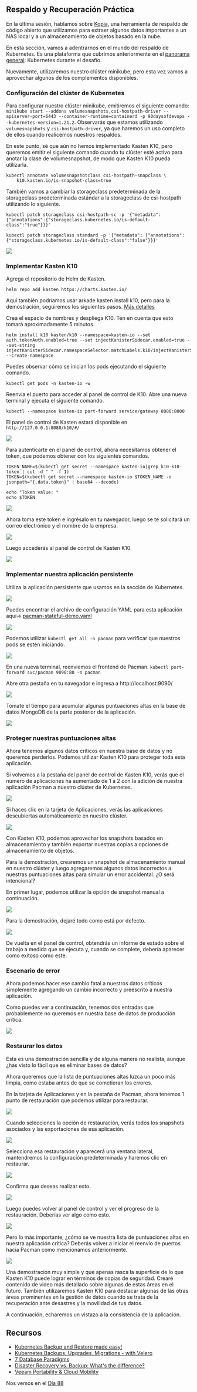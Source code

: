## Respaldo y Recuperación Práctica

En la última sesión, hablamos sobre [Kopia](https://kopia.io/), una herramienta de respaldo de código abierto que utilizamos para extraer algunos datos importantes a un NAS local y a un almacenamiento de objetos basado en la nube.

En esta sección, vamos a adentrarnos en el mundo del respaldo de Kubernetes. Es una plataforma que cubrimos anteriormente en el [panorama general](Days/day49.md): Kubernetes durante el desafío.

Nuevamente, utilizaremos nuestro clúster minikube, pero esta vez vamos a aprovechar algunos de los complementos disponibles.

### Configuración del clúster de Kubernetes

Para configurar nuestro clúster minikube, emitiremos el siguiente comando: `minikube start --addons volumesnapshots,csi-hostpath-driver --apiserver-port=6443 --container-runtime=containerd -p 90daysofdevops --kubernetes-version=1.21.2`. Observarás que estamos utilizando `volumesnapshots` y `csi-hostpath-driver`, ya que haremos un uso completo de ellos cuando realicemos nuestros respaldos.

En este punto, sé que aún no hemos implementado Kasten K10, pero queremos emitir el siguiente comando cuando tu clúster esté activo para anotar la clase de volumesnapshot, de modo que Kasten K10 pueda utilizarla.

```Shell
kubectl annotate volumesnapshotclass csi-hostpath-snapclass \
    k10.kasten.io/is-snapshot-class=true
```

También vamos a cambiar la storageclass predeterminada de la storageclass predeterminada estándar a la storageclass de csi-hostpath utilizando lo siguiente.

```Shell
kubectl patch storageclass csi-hostpath-sc -p '{"metadata": {"annotations":{"storageclass.kubernetes.io/is-default-class":"true"}}}'

kubectl patch storageclass standard -p '{"metadata": {"annotations":{"storageclass.kubernetes.io/is-default-class":"false"}}}'
```

![](Images/Day87_Data1.png)


### Implementar Kasten K10

Agrega el repositorio de Helm de Kasten.
```shell
helm repo add kasten https://charts.kasten.io/
```

Aquí también podríamos usar arkade kasten install k10, pero para la demostración, seguiremos los siguientes pasos. [Más detalles](https://blog.kasten.io/kasten-k10-goes-to-the-arkade)

Crea el espacio de nombres y despliega K10. Ten en cuenta que esto tomará aproximadamente 5 minutos.

```shell
helm install k10 kasten/k10 --namespace=kasten-io --set auth.tokenAuth.enabled=true --set injectKanisterSidecar.enabled=true --set-string injectKanisterSidecar.namespaceSelector.matchLabels.k10/injectKanisterSidecar=true --create-namespace
```

Puedes observar cómo se inician los pods ejecutando el siguiente comando.
```shell
kubectl get pods -n kasten-io -w
```

Reenvía el puerto para acceder al panel de control de K10. Abre una nueva terminal y ejecuta el siguiente comando.
```shell
kubectl --namespace kasten-io port-forward service/gateway 8080:8000
```

El panel de control de Kasten estará disponible en `http://127.0.0.1:8080/k10/#/`

![](Images/Day87_Data4.png)

Para autenticarte en el panel de control, ahora necesitamos obtener el token, que podemos obtener con los siguientes comandos.

```Shell
TOKEN_NAME=$(kubectl get secret --namespace kasten-io|grep k10-k10-token | cut -d " " -f 1)
TOKEN=$(kubectl get secret --namespace kasten-io $TOKEN_NAME -o jsonpath="{.data.token}" | base64 --decode)

echo "Token value: "
echo $TOKEN
```

![](Images/Day87_Data5.png)

Ahora toma este token e ingrésalo en tu navegador, luego se te solicitará un correo electrónico y el nombre de la empresa.

![](Images/Day87_Data6.png)

Luego accederás al panel de control de Kasten K10.

![](Images/Day87_Data7.png)

### Implementar nuestra aplicación persistente

Utiliza la aplicación persistente que usamos en la sección de Kubernetes.

![](Images/Day55_Kubernetes1.png)

Puedes encontrar el archivo de configuración YAML para esta aplicación aquí-> [pacman-stateful-demo.yaml](Kubernetes/pacman-stateful-demo.yaml)

![](Images/Day87_Data8.png)

Podemos utilizar `kubectl get all -n pacman` para verificar que nuestros pods se estén iniciando.

![](Images/Day87_Data9.png)

En una nueva terminal, reenviemos el frontend de Pacman. `kubectl port-forward svc/pacman 9090:80 -n pacman`

Abre otra pestaña en tu navegador e ingresa a http://localhost:9090/

![](Images/Day87_Data10.png)

Tómate el tiempo para acumular algunas puntuaciones altas en la base de datos MongoDB de la parte posterior de la aplicación.

![](Images/Day87_Data11.png)

### Proteger nuestras puntuaciones altas

Ahora tenemos algunos datos críticos en nuestra base de datos y no queremos perderlos. Podemos utilizar Kasten K10 para proteger toda esta aplicación.

Si volvemos a la pestaña del panel de control de Kasten K10, verás que el número de aplicaciones ha aumentado de 1 a 2 con la adición de nuestra aplicación Pacman a nuestro clúster de Kubernetes.

![](Images/Day87_Data12.png)

Si haces clic en la tarjeta de Aplicaciones, verás las aplicaciones descubiertas automáticamente en nuestro clúster.

![](Images/Day87_Data13.png)

Con Kasten K10, podemos aprovechar los snapshots basados en almacenamiento y también exportar nuestras copias a opciones de almacenamiento de objetos.

Para la demostración, crearemos un snapshot de almacenamiento manual en nuestro clúster y luego agregaremos algunos datos incorrectos a nuestras puntuaciones altas para simular un error accidental. ¿O será intencional?

En primer lugar, podemos utilizar la opción de snapshot manual a continuación.

![](Images/Day87_Data14.png)

Para la demostración, dejaré todo como está por defecto.

![](Images/Day87_Data15.png)

De vuelta en el panel de control, obtendrás un informe de estado sobre el trabajo a medida que se ejecuta y, cuando se complete, debería aparecer como exitoso como este.

### Escenario de error

Ahora podemos hacer ese cambio fatal a nuestros datos críticos simplemente agregando un cambio incorrecto y preescrito a nuestra aplicación.

Como puedes ver a continuación, tenemos dos entradas que probablemente no queremos en nuestra base de datos de producción crítica.

![](Images/Day87_Data17.png)

### Restaurar los datos

Esta es una demostración sencilla y de alguna manera no realista, aunque ¿has visto lo fácil que es eliminar bases de datos?

Ahora queremos que la lista de puntuaciones altas luzca un poco más limpia, como estaba antes de que se cometieran los errores.

En la tarjeta de Aplicaciones y en la pestaña de Pacman, ahora tenemos 1 punto de restauración que podemos utilizar para restaurar.

![](Images/Day87_Data18.png)

Cuando selecciones la opción de restauración, verás todos los snapshots asociados y las exportaciones de esa aplicación.

![](Images/Day87_Data19.png)

Selecciona esa restauración y aparecerá una ventana lateral, mantendremos la configuración predeterminada y haremos clic en restaurar.

![](Images/Day87_Data20.png)

Confirma que deseas realizar esto.

![](Images/Day87_Data21.png)

Luego puedes volver al panel de control y ver el progreso de la restauración. Deberías ver algo como esto.

![](Images/Day87_Data22.png)

Pero lo más importante, ¿cómo se ve nuestra lista de puntuaciones altas en nuestra aplicación crítica? Deberás volver a iniciar el reenvío de puertos hacia Pacman como mencionamos anteriormente.

![](Images/Day87_Data23.png)

Una demostración muy simple y que apenas rasca la superficie de lo que Kasten K10 puede lograr en términos de copias de seguridad. Crearé contenido de video más detallado sobre algunas de estas áreas en el futuro. También utilizaremos Kasten K10 para destacar algunas de las otras áreas prominentes en la gestión de datos cuando se trata de la recuperación ante desastres y la movilidad de tus datos.

A continuación, echaremos un vistazo a la consistencia de la aplicación.

## Recursos

- [Kubernetes Backup and Restore made easy!](https://www.youtube.com/watch?v=01qcYSck1c4&t=217s)
- [Kubernetes Backups, Upgrades, Migrations - with Velero](https://www.youtube.com/watch?v=zybLTQER0yY)
- [7 Database Paradigms](https://www.youtube.com/watch?v=W2Z7fbCLSTw&t=520s)
- [Disaster Recovery vs. Backup: What's the difference?](https://www.youtube.com/watch?v=07EHsPuKXc0)
- [Veeam Portability & Cloud Mobility](https://www.youtube.com/watch?v=hDBlTdzE6Us&t=3s)

Nos vemos en el [Día 88](day88.md)

